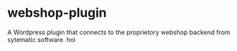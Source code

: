 webshop-plugin
==============

A Wordpress plugin that connects to the proprietory webshop backend from sytematic software.
hoi

